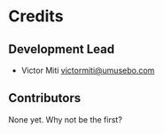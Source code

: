 Credits
=======

Development Lead
----------------

- Victor Miti <victormiti@umusebo.com>

Contributors
------------

None yet. Why not be the first?
